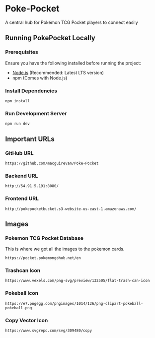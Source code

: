 # Poke-Pocket

A central hub for Pokémon TCG Pocket players to connect easily

## Running PokePocket Locally

### Prerequisites

Ensure you have the following installed before running the project:

- [Node.js](https://nodejs.org/) (Recommended: Latest LTS version)
- npm (Comes with Node.js)

### Install Dependencies

```
npm install
```

### Run Development Server

```
npm run dev
```

## Important URLs

### GitHub URL

```
https://github.com/macguirevan/Poke-Pocket
```

### Backend URL

```
http://54.91.5.191:8080/
```
### Frontend URL

```
http://pokepocketbucket.s3-website-us-east-1.amazonaws.com/
```

## Images

### Pokemon TCG Pocket Database

This is where we got all the images to the pokemon cards.

```
https://pocket.pokemongohub.net/en
```

### Trashcan Icon

```
https://www.vexels.com/png-svg/preview/132505/flat-trash-can-icon
```

### Pokeball Icon

```
https://e7.pngegg.com/pngimages/1014/126/png-clipart-pokeball-pokeball.png
```

### Copy Vector Icon

```
https://www.svgrepo.com/svg/309480/copy
```